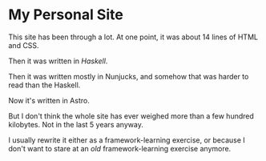 # My Personal Site

This site has been through a lot. At one point, it was about 14 lines of HTML and CSS.

Then it was written in _Haskell_.

Then it was written mostly in Nunjucks, and somehow that was harder to read than the Haskell.

Now it's written in Astro.

But I don't think the whole site has ever weighed more than a few hundred kilobytes. Not in the last 5 years anyway.

I usually rewrite it either as a framework-learning exercise, or because I don't want to stare at an _old_ framework-learning exercise anymore.